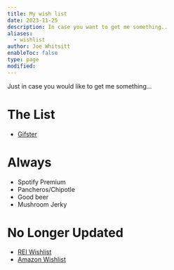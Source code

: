 ```yaml
---
title: My wish list
date: 2023-11-25
description: In case you want to get me something..
aliases:
  - wishlist
author: Joe Whitsitt
enableToc: false
type: page
modified:
---
```

Just in case you would like to get me something...

# The List

- [Gifster](https://www.giftster.com/gift/public/1zEvs/)

# Always

- Spotify Premium
- Pancheros/Chipotle
- Good beer
- Mushroom Jerky

# No Longer Updated

- [REI Wishlist](https://www.rei.com/lists/361891311)
- [Amazon Wishlist](https://www.amazon.com/hz/wishlist/ls/2QQKNU2CKJG3P)
